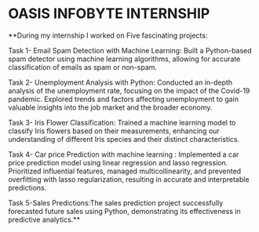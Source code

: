 # OASIS INFOBYTE INTERNSHIP
**During my internship I worked on Five fascinating projects:

Task 1- Email Spam Detection with Machine Learning: Built a Python-based spam detector using machine learning algorithms, allowing for accurate classification of emails as spam or non-spam.

Task 2- Unemployment Analysis with Python: Conducted an in-depth analysis of the unemployment rate, focusing on the impact of the Covid-19 pandemic. Explored trends and factors affecting unemployment to gain valuable insights into the job market and the broader economy.

Task 3- Iris Flower Classification: Trained a machine learning model to classify Iris flowers based on their measurements, enhancing our understanding of different Iris species and their distinct characteristics.

Task 4- Car price Prediction with machine learning : Implemented a car price prediction model using linear regression and lasso regression. Prioritized influential features, managed multicollinearity, and prevented overfitting with lasso regularization, resulting in accurate and interpretable predictions.

Task 5-Sales Predictions:The sales prediction project successfully forecasted future sales using Python, demonstrating its effectiveness in predictive analytics.**
